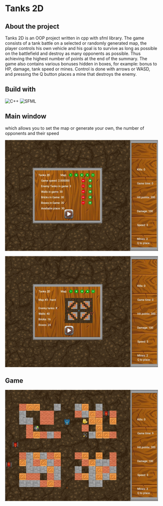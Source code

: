 # Tanks 2D

## About the project

Tanks 2D is an OOP project written in cpp with sfml library. The game consists of a tank battle on a selected or randomly generated map, the player controls his own vehicle and his goal is to survive as long as possible on the battlefield and destroy as many opponents as possible. Thus achieving the highest number of points at the end of the summary. The game also contains various bonuses hidden in boxes, for example: bonus to HP, damage, tank speed or mines. Control is done with arrows or WASD, and pressing the Q button places a mine that destroys the enemy.

## Build with 

![C++](https://img.shields.io/badge/C++-blue.svg)
![SFML](https://img.shields.io/badge/SFML-<version>-brightgreen.svg)

## Main window
which allows you to set the map or generate your own, the number of opponents and their speed

![main window](./ph1.jpg)

![map select](./ph2.jpg)

## Game

![game](./ph3.jpg)
